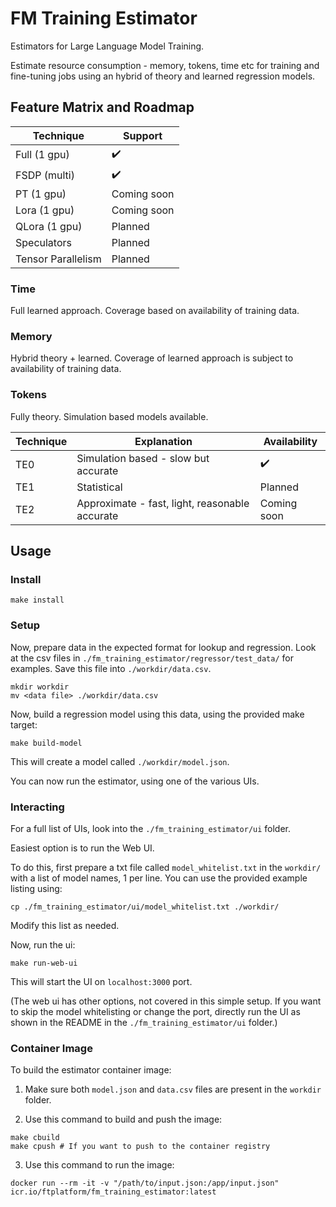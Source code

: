 # FM Training Estimator

Estimators for Large Language Model Training.

Estimate resource consumption - memory, tokens, time etc for training and fine-tuning jobs using an hybrid of theory and learned regression models.

## Feature Matrix and Roadmap

| Technique          | Support            |
|--------------------|--------------------|
| Full (1 gpu)       | :heavy_check_mark: |
| FSDP (multi)       | :heavy_check_mark: |
| PT (1 gpu)         | Coming soon        |
| Lora (1 gpu)       | Coming soon        |
| QLora (1 gpu)      | Planned            |
| Speculators        | Planned            |
| Tensor Parallelism | Planned            |

### Time

Full learned approach. Coverage based on availability of training data.

### Memory

Hybrid theory + learned. Coverage of learned approach is subject to availability of training data.

### Tokens

Fully theory. Simulation based models available.

| Technique | Explanation                                    | Availability       |
|-----------|------------------------------------------------|--------------------|
| TE0       | Simulation based - slow but accurate           | :heavy_check_mark: |
| TE1       | Statistical                                    | Planned            |
| TE2       | Approximate - fast, light, reasonable accurate | Coming soon        |

## Usage

### Install
```
make install
```

### Setup

Now, prepare data in the expected format for lookup and regression. Look at the csv files in `./fm_training_estimator/regressor/test_data/` for examples. Save this file into `./workdir/data.csv`.

```
mkdir workdir
mv <data file> ./workdir/data.csv
```

Now, build a regression model using this data, using the provided make target:
```
make build-model
```
This will create a model called `./workdir/model.json`.

You can now run the estimator, using one of the various UIs.

### Interacting

For a full list of UIs, look into the `./fm_training_estimator/ui` folder.

Easiest option is to run the Web UI.

To do this, first prepare a txt file called `model_whitelist.txt` in the `workdir/` with a list of model names, 1 per line. You can use the provided example listing using:
```
cp ./fm_training_estimator/ui/model_whitelist.txt ./workdir/
```
Modify this list as needed.

Now, run the ui:
```
make run-web-ui
```
This will start the UI on `localhost:3000` port.

(The web ui has other options, not covered in this simple setup. If you want to skip the model whitelisting or change the port, directly run the UI as shown in the README in the `./fm_training_estimator/ui` folder.)

### Container Image

To build the estimator container image:

1. Make sure both `model.json` and `data.csv` files are present in the `workdir` folder.

2. Use this command to build and push the image:

```shell
make cbuild
make cpush # If you want to push to the container registry
```

3. Use this command to run the image:

```shell
docker run --rm -it -v "/path/to/input.json:/app/input.json" icr.io/ftplatform/fm_training_estimator:latest
```
